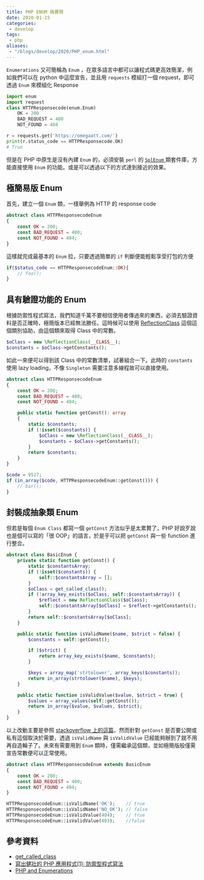 ```yaml
---
title: PHP ENUM 偽實現
date: 2020-01-15
categories:
 - develop
tags:
 - php
aliases:
 - "/blogs/develop/2020/PHP_enum.html"
---
```


`Enumerations` 又可簡稱為 `Enum` ，在眾多語言中都可以讓程式碼更高效簡潔，例如我們可以在 python 中這麼宣告，並且用 `requests` 模組打一個 request，即可透過 `Enum` 來模組化 Response

``` python
import enum
import request
class HTTPResponsecode(enum.Enum)
    OK = 200
    BAD_REQUEST = 400
    NOT_FOUND = 404

r = requests.get('https://omegaatt.com/')
print(r.status_code == HTTPResponsecode.OK)
# True
```

但是在 PHP 中原生是沒有內建 `Enum` 的，必須安裝 `perl` 的 [ `SplEnum` ](https://stackoverflow.com/questions/57885011/error-class-splenum-not-found-in-php-7) 類套件庫，方能直接使用 `Enum` 的功能。或是可以透過以下的方式達到接近的效果。

## 極簡易版 Enum

首先，建立一個 `Enum` 類，一樣舉例為 HTTP 的 response code

``` php
abstract class HTTPResponsecodeEnum
{
    const OK = 200;
    const BAD_REQUEST = 400;
    const NOT_FOUND = 404;
}
```

這樣就完成最基本的 `Enum` 拉，只要透過簡單的 `if` 判斷便能輕鬆享受打包的方便

``` PHP
if($status_code == HTTPResponsecodeEnum::OK){
    // foo();
}
```

## 具有驗證功能的 Enum

根據防禦性程式寫法，我們知道千萬不要相信使用者傳過來的東西，必須去驗證資料是否正確時，極簡版本已經無法勝任。這時候可以使用 [ReflectionClass](https://www.php.net/manual/en/class.reflectionclass.php) 這個這個類別協助，由這個類來取得 Class 中的常數。

``` PHP
$oClass = new \ReflectionClass(__CLASS__);
$constants = $oClass->getConstants();
```

如此一來便可以得到該 Class 中的常數清單，試著組合一下。此時的 `constants` 使用 lazy loading，不像 `Singleton` 需要注意多線程故可以直接使用。

``` PHP
abstract class HTTPResponsecodeEnum
{
    const OK = 200;
    const BAD_REQUEST = 400;
    const NOT_FOUND = 404;

    public static function getConst(): array
    {
        static $constants;
        if (!isset($constants)) {
            $oClass = new \ReflectionClass(__CLASS__);
            $constants = $oClass->getConstants();
        }
        return $constants;
    }
}

$code = 9527;
if (in_array($code, HTTPResponsecodeEnum::getConst())) {
    // bar();
}
```

## 封裝成抽象類 Enum

但若是每個 `Enum Class` 都寫一個 `getConst` 方法似乎是太累贅了，PHP 好說歹說也是個可以寫的「很 OOP」的語言，於是乎可以把 `getConst` 與一些 function 進行整合。

``` PHP
abstract class BasicEnum {
    private static function getConst() {
        static $constantsArray;
        if (!isset($constants)) {
            self::$constantsArray = [];
        }
        $oClass = get_called_class();
        if (!array_key_exists($oClass, self::$constantsArray)) {
            $reflect = new ReflectionClass($oClass);
            self::$constantsArray[$oClass] = $reflect->getConstants();
        }
        return self::$constantsArray[$oClass];
    }

    public static function isValidName($name, $strict = false) {
        $constants = self::getConst();

        if ($strict) {
            return array_key_exists($name, $constants);
        }

        $keys = array_map('strtolower', array_keys($constants));
        return in_array(strtolower($name), $keys);
    }

    public static function isValidValue($value, $strict = true) {
        $values = array_values(self::getConst());
        return in_array($value, $values, $strict);
    }
}
```

以上改動主要是參照 [stackoverflow 上的這篇](https://stackoverflow.com/questions/254514/php-and-enumerations/21536800#21536800)，然而針對 `getConst` 是否要公開或私有這個取決於需要，透過 `isValidName` 與 `isValidValue` 已經能夠辦到了就不用再自造輪子了。未來有需要用到 `Enum` 類時，僅需繼承這個類，並如極簡版般僅需宣告常數便可以正常使用。

``` PHP
abstract class HTTPResponsecodeEnum extends BasicEnum
{
    const OK = 200;
    const BAD_REQUEST = 400;
    const NOT_FOUND = 404;
}

HTTPResponsecodeEnum::isValidName('OK');    // true
HTTPResponsecodeEnum::isValidName('NO_OK'); // false
HTTPResponsecodeEnum::isValidValue(404);    // true 
HTTPResponsecodeEnum::isValidValue(403);    //false
```

## 參考資料

* [get_called_class](https://stackoverflow.com/questions/506705/how-can-i-get-the-classname-from-a-static-call-in-an-extended-php-class)
* [寫出健壯的 PHP 應用程式(1): 防禦型程式寫法](http://asika.windspeaker.co/post/3502-strong-php-1-defensive-programming)
* [PHP and Enumerations](https://stackoverflow.com/questions/254514/php-and-enumerations/21536800#21536800)
